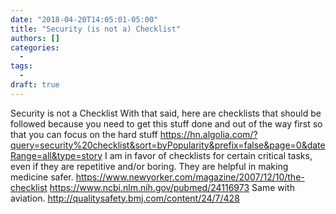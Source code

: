 ```yaml
---
date: "2018-04-20T14:05:01-05:00"
title: "Security (is not a) Checklist"
authors: []
categories:
  - 
tags:
  - 
draft: true
---
```


Security is not a Checklist
With that said, here are checklists that should be followed because you need to get this stuff done and out of the way first so that you can focus on the hard stuff
https://hn.algolia.com/?query=security%20checklist&sort=byPopularity&prefix=false&page=0&dateRange=all&type=story
I am in favor of checklists for certain critical tasks, even if they are repetitive and/or boring. They are helpful in making medicine safer.
https://www.newyorker.com/magazine/2007/12/10/the-checklist
https://www.ncbi.nlm.nih.gov/pubmed/24116973
Same with aviation.
http://qualitysafety.bmj.com/content/24/7/428

